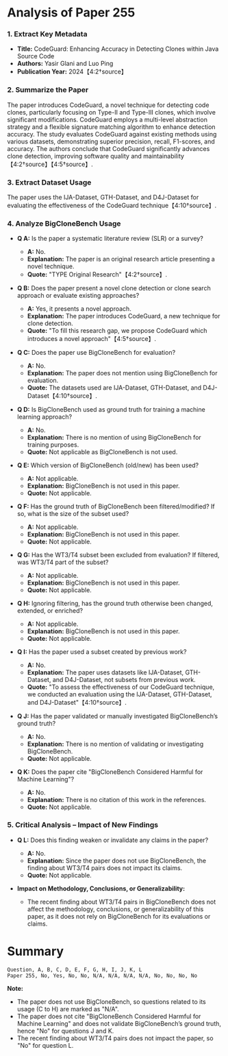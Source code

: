 # Analysis of Paper 255

### 1. Extract Key Metadata

- **Title:** CodeGuard: Enhancing Accuracy in Detecting Clones within Java Source Code
- **Authors:** Yasir Glani and Luo Ping
- **Publication Year:** 2024【4:2†source】

### 2. Summarize the Paper

The paper introduces CodeGuard, a novel technique for detecting code clones, particularly focusing on Type-II and Type-III clones, which involve significant modifications. CodeGuard employs a multi-level abstraction strategy and a flexible signature matching algorithm to enhance detection accuracy. The study evaluates CodeGuard against existing methods using various datasets, demonstrating superior precision, recall, F1-scores, and accuracy. The authors conclude that CodeGuard significantly advances clone detection, improving software quality and maintainability【4:2†source】【4:5†source】.

### 3. Extract Dataset Usage

The paper uses the IJA-Dataset, GTH-Dataset, and D4J-Dataset for evaluating the effectiveness of the CodeGuard technique【4:10†source】.

### 4. Analyze BigCloneBench Usage

- **Q A:** Is the paper a systematic literature review (SLR) or a survey?
  - **A:** No.
  - **Explanation:** The paper is an original research article presenting a novel technique.
  - **Quote:** "TYPE Original Research"【4:2†source】.

- **Q B:** Does the paper present a novel clone detection or clone search approach or evaluate existing approaches?
  - **A:** Yes, it presents a novel approach.
  - **Explanation:** The paper introduces CodeGuard, a new technique for clone detection.
  - **Quote:** "To fill this research gap, we propose CodeGuard which introduces a novel approach"【4:5†source】.

- **Q C:** Does the paper use BigCloneBench for evaluation?
  - **A:** No.
  - **Explanation:** The paper does not mention using BigCloneBench for evaluation.
  - **Quote:** The datasets used are IJA-Dataset, GTH-Dataset, and D4J-Dataset【4:10†source】.

- **Q D:** Is BigCloneBench used as ground truth for training a machine learning approach?
  - **A:** No.
  - **Explanation:** There is no mention of using BigCloneBench for training purposes.
  - **Quote:** Not applicable as BigCloneBench is not used.

- **Q E:** Which version of BigCloneBench (old/new) has been used?
  - **A:** Not applicable.
  - **Explanation:** BigCloneBench is not used in this paper.
  - **Quote:** Not applicable.

- **Q F:** Has the ground truth of BigCloneBench been filtered/modified? If so, what is the size of the subset used?
  - **A:** Not applicable.
  - **Explanation:** BigCloneBench is not used in this paper.
  - **Quote:** Not applicable.

- **Q G:** Has the WT3/T4 subset been excluded from evaluation? If filtered, was WT3/T4 part of the subset?
  - **A:** Not applicable.
  - **Explanation:** BigCloneBench is not used in this paper.
  - **Quote:** Not applicable.

- **Q H:** Ignoring filtering, has the ground truth otherwise been changed, extended, or enriched?
  - **A:** Not applicable.
  - **Explanation:** BigCloneBench is not used in this paper.
  - **Quote:** Not applicable.

- **Q I:** Has the paper used a subset created by previous work?
  - **A:** No.
  - **Explanation:** The paper uses datasets like IJA-Dataset, GTH-Dataset, and D4J-Dataset, not subsets from previous work.
  - **Quote:** "To assess the effectiveness of our CodeGuard technique, we conducted an evaluation using the IJA-Dataset, GTH-Dataset, and D4J-Dataset"【4:10†source】.

- **Q J:** Has the paper validated or manually investigated BigCloneBench’s ground truth?
  - **A:** No.
  - **Explanation:** There is no mention of validating or investigating BigCloneBench.
  - **Quote:** Not applicable.

- **Q K:** Does the paper cite "BigCloneBench Considered Harmful for Machine Learning"?
  - **A:** No.
  - **Explanation:** There is no citation of this work in the references.
  - **Quote:** Not applicable.

### 5. Critical Analysis – Impact of New Findings

- **Q L:** Does this finding weaken or invalidate any claims in the paper?
  - **A:** No.
  - **Explanation:** Since the paper does not use BigCloneBench, the finding about WT3/T4 pairs does not impact its claims.
  - **Quote:** Not applicable.

- **Impact on Methodology, Conclusions, or Generalizability:**
  - The recent finding about WT3/T4 pairs in BigCloneBench does not affect the methodology, conclusions, or generalizability of this paper, as it does not rely on BigCloneBench for its evaluations or claims.

# Summary

```plaintext
Question, A, B, C, D, E, F, G, H, I, J, K, L
Paper 255, No, Yes, No, No, N/A, N/A, N/A, N/A, No, No, No, No
```

**Note:**  
- The paper does not use BigCloneBench, so questions related to its usage (C to H) are marked as "N/A".
- The paper does not cite "BigCloneBench Considered Harmful for Machine Learning" and does not validate BigCloneBench’s ground truth, hence "No" for questions J and K.
- The recent finding about WT3/T4 pairs does not impact the paper, so "No" for question L.

